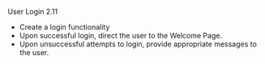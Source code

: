 User Login 2.11
- Create a login functionality  
- Upon successful login, direct the user to the Welcome Page.
- Upon unsuccessful attempts to login, provide appropriate messages to the user. 
